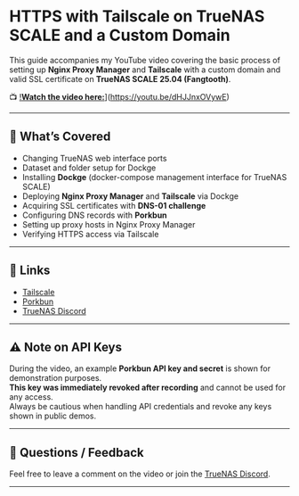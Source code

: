 # HTTPS with Tailscale on TrueNAS SCALE and a Custom Domain

This guide accompanies my YouTube video covering the basic process of setting up **Nginx Proxy Manager** and **Tailscale** with a custom domain and valid SSL certificate on **TrueNAS SCALE 25.04 (Fangtooth)**.

📺 [!**Watch the video here:**](https://img.youtube.com/vi/dHJJnxOVywE/maxresdefault.jpg)](https://youtu.be/dHJJnxOVywE)


---

## 📖 What’s Covered

- Changing TrueNAS web interface ports  
- Dataset and folder setup for Dockge  
- Installing **Dockge** (docker-compose management interface for TrueNAS SCALE)  
- Deploying **Nginx Proxy Manager** and **Tailscale** via Dockge  
- Acquiring SSL certificates with **DNS-01 challenge**  
- Configuring DNS records with **Porkbun**  
- Setting up proxy hosts in Nginx Proxy Manager  
- Verifying HTTPS access via Tailscale  

---

## 🔗 Links

- [Tailscale](https://tailscale.com)  
- [Porkbun](https://porkbun.com)  
- [TrueNAS Discord](https://discord.com/invite/truenas)  

---

## ⚠️ Note on API Keys

During the video, an example **Porkbun API key and secret** is shown for demonstration purposes.  
**This key was immediately revoked after recording** and cannot be used for any access.  
Always be cautious when handling API credentials and revoke any keys shown in public demos.

---

## 📢 Questions / Feedback

Feel free to leave a comment on the video or join the [TrueNAS Discord](https://discord.com/invite/truenas).

---
